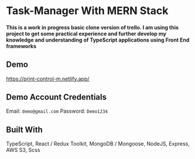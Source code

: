 # Task-Manager With MERN Stack

#### This is a work in progress basic clone version of trello. I am using this project to get some practical experience and further develop my knowledge and understanding of TypeScript applications using Front End frameworks

## Demo
https://print-control-m.netlify.app/

## Demo Account Credentials
Email:  `demo@gmail.com`
Password:  `Demo1234` 

## Built With
TypeScript,
React / Redux Toolkit,
MongoDB / Mongoose,
NodeJS, Express,
AWS S3,
Scss
